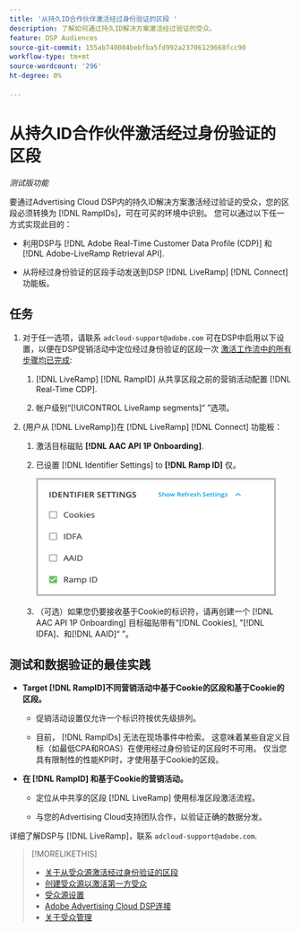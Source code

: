 ```yaml
---
title: '从持久ID合作伙伴激活经过身份验证的区段 '
description: 了解如何通过持久ID解决方案激活经过验证的受众。
feature: DSP Audiences
source-git-commit: 155ab740084bebfba5fd992a23706129668fcc90
workflow-type: tm+mt
source-wordcount: '296'
ht-degree: 0%

---
```


# 从持久ID合作伙伴激活经过身份验证的区段

*测试版功能*

要通过Advertising Cloud DSP内的持久ID解决方案激活经过验证的受众，您的区段必须转换为 [!DNL RampIDs]，可在可买的环境中识别。 您可以通过以下任一方式实现此目的：

* 利用DSP与 [!DNL Adobe Real-Time Customer Data Profile (CDP)] 和 [!DNL Adobe-LiveRamp Retrieval API].

* 从将经过身份验证的区段手动发送到DSP [!DNL LiveRamp] [!DNL Connect] 功能板。

## 任务

1. 对于任一选项，请联系 `adcloud-support@adobe.com` 可在DSP中启用以下设置，以便在DSP促销活动中定位经过身份验证的区段一次 [激活工作流中的所有步骤均已完成](source-about.md#workflow-sources):

   1. [!DNL LiveRamp] [!DNL RampID] 从共享区段之前的营销活动配置 [!DNL Real-Time CDP].

   1. 帐户级别“[!UICONTROL LiveRamp segments]“ ”选项。

1. (用户从 [!DNL LiveRamp])在 [!DNL LiveRamp] [!DNL Connect] 功能板：

   1. 激活目标磁贴 **[!DNL AAC API 1P Onboarding]**.

   1. 已设置 [!DNL Identifier Settings] to **[!DNL Ramp ID]** 仅。

      ![标识符设置](/help/dsp/assets/liveramp-tile-settings.png)

   1. （可选）如果您仍要接收基于Cookie的标识符，请再创建一个 [!DNL AAC API 1P Onboarding] 目标磁贴带有“[!DNL Cookies], &quot;[!DNL IDFA]、和[!DNL AAID]“ ”。

## 测试和数据验证的最佳实践

* **Target [!DNL RampID]不同营销活动中基于Cookie的区段和基于Cookie的区段。**

   * 促销活动设置仅允许一个标识符按优先级排列。

   * 目前， [!DNL RampIDs] 无法在现场事件中检索。 这意味着某些自定义目标（如最低CPA和ROAS）在使用经过身份验证的区段时不可用。 仅当您具有限制性的性能KPI时，才使用基于Cookie的区段。

* **在 [!DNL RampID] 和基于Cookie的营销活动。**

   * 定位从中共享的区段 [!DNL LiveRamp] 使用标准区段激活流程。

   * 与您的Advertising Cloud支持团队合作，以验证正确的数据分发。

详细了解DSP与 [!DNL LiveRamp]，联系 `adcloud-support@adobe.com`.

>[!MORELIKETHIS]
>
>* [关于从受众源激活经过身份验证的区段](source-about.md)
>* [创建受众源以激活第一方受众](source-create.md)
>* [受众源设置](source-settings.md)
>* [Adobe Advertising Cloud DSP连接](https://experienceleague.adobe.com/docs/experience-platform/destinations/catalog/advertising/adobe-advertising-cloud-connection.html)
>* [关于受众管理](/help/dsp/audiences/audience-about.md)

